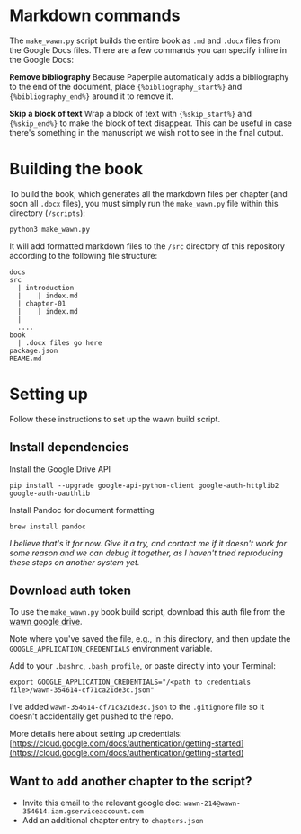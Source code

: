 # Markdown commands
The `make_wawn.py` script builds the entire book as `.md` and `.docx` files from the Google Docs files. There are a few commands you can specify inline in the Google Docs:

**Remove bibliography**
Because Paperpile automatically adds a bibliography to the end of the document, place `{%bibliography_start%}` and `{%bibliography_end%}` around it to remove it.

**Skip a block of text**
Wrap a block of text with `{%skip_start%}` and `{%skip_end%}` to make the block of text disappear. This can be useful in case there's something in the manuscript we wish not to see in the final output.

# Building the book
To build the book, which generates all the markdown files per chapter (and soon all `.docx` files), you must simply run the `make_wawn.py` file within this directory (`/scripts`):

```
python3 make_wawn.py
```

It will add formatted markdown files to the `/src` directory of this repository according to the following file structure:

```
docs
src
  | introduction
  |    | index.md
  | chapter-01
  |    | index.md
  |
  .... 
book
  | .docx files go here
package.json
REAME.md
```

# Setting up
Follow these instructions to set up the wawn build script.

## Install dependencies

Install the Google Drive API

```
pip install --upgrade google-api-python-client google-auth-httplib2 google-auth-oauthlib
```

Install Pandoc for document formatting
```
brew install pandoc
```

_I believe that's it for now. Give it a try, and contact me if it doesn't work for some reason and we can debug it together, as I haven't tried reproducing these steps on another system yet._

## Download auth token
To use the `make_wawn.py` book build script, download this auth file from the [wawn google drive](https://drive.google.com/file/d/1C3bGZjqLHTvEZ31-EWr1rfOrlE_MT16Q/view?usp=sharing).

Note where you've saved the file, e.g., in this directory, and then update the `GOOGLE_APPLICATION_CREDENTIALS` environment variable.

Add to your `.bashrc`, `.bash_profile`, or paste directly into your Terminal:
```
export GOOGLE_APPLICATION_CREDENTIALS="/<path to credentials file>/wawn-354614-cf71ca21de3c.json"
```

I've added `wawn-354614-cf71ca21de3c.json` to the `.gitignore` file so it doesn't accidentally get pushed to the repo.

More details here about setting up credentials: [https://cloud.google.com/docs/authentication/getting-started](https://cloud.google.com/docs/authentication/getting-started)

## Want to add another chapter to the script?
- Invite this email to the relevant google doc: `wawn-214@wawn-354614.iam.gserviceaccount.com`
- Add an additional chapter entry to `chapters.json`
